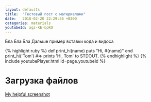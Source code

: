 ```yaml
---
layout: defaults
title:  "Тестовый пост с материалами"
date:   2018-02-20 22:29:55 +0300
categories: materials
youtubeId: aqz-KE-bpKQ
---
```

Бла Бла Бла
Дальше пример вставки кода и видоса

{% highlight ruby %}
def print_hi(name)
  puts "Hi, #{name}"
end
print_hi('Tom')
#=> prints 'Hi, Tom' to STDOUT.
{% endhighlight %}
{% include youtubePlayer.html id=page.youtubeId %}

 # Загрузка файлов
 [My helpful screenshot](/../../assets/notebooks/Untitled.ipynb)